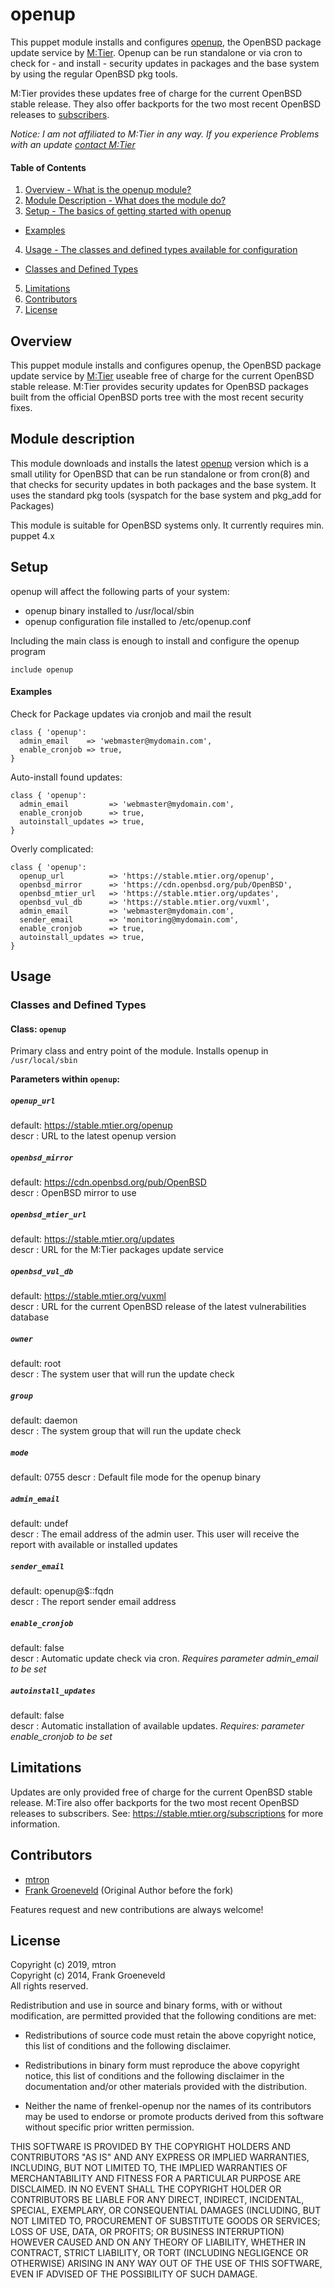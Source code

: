 # openup

This puppet module installs and configures [openup](https://mtier.org/solutions/apps/openup/), the OpenBSD package update service by [M:Tier](https://mtier.org/). Openup can be run standalone or via cron to check for - and install - security updates in packages and the base system by using the regular OpenBSD pkg tools.  

M:Tier provides these updates free of charge for the current OpenBSD stable release. They also offer backports for the two most recent OpenBSD releases to [subscribers](https://stable.mtier.org/subscriptions).  

*Notice: I am not affiliated to M:Tier in any way. If you experience Problems with an update [contact M:Tier](https://stable.mtier.org/)*

#### Table of Contents

1. [Overview - What is the openup module?](#overview)
2. [Module Description - What does the module do?](#module-description)
3. [Setup - The basics of getting started with openup](#setup)
  * [Examples](#examples)
4. [Usage - The classes and defined types available for configuration](#usage)
  * [Classes and Defined Types](#classes-and-defined-types)
5. [Limitations](#limitations)
6. [Contributors](#contributors)
7. [License](#license)

## Overview

This puppet module installs and configures openup, the OpenBSD package update service by [M:Tier](https://mtier.org/solutions/apps/openup/) useable free of charge for the current OpenBSD stable release. M:Tier provides security updates for OpenBSD packages built from the official OpenBSD ports tree with the most recent security fixes.

## Module description

This module downloads and installs the latest [openup](https://mtier.org/solutions/apps/openup/) version which is a small utility for OpenBSD that can be run standalone or from cron(8) and that checks for security updates in both packages and the base system. It uses the standard pkg tools (syspatch for the base system and pkg_add for Packages)

This module is suitable for OpenBSD systems only. It currently requires min. puppet 4.x

## Setup

openup will affect the following parts of your system:

* openup binary installed to /usr/local/sbin  
* openup configuration file installed to /etc/openup.conf  

Including the main class is enough to install and configure the openup program

```puppet
include openup
```
#### Examples

Check for Package updates via cronjob and mail the result

```puppet
class { 'openup':
  admin_email    => 'webmaster@mydomain.com',
  enable_cronjob => true,
}
```

Auto-install found updates:

```puppet
class { 'openup':
  admin_email         => 'webmaster@mydomain.com',
  enable_cronjob      => true,
  autoinstall_updates => true,
}
```

Overly complicated:

```puppet
class { 'openup':
  openup_url          => 'https://stable.mtier.org/openup',
  openbsd_mirror      => 'https://cdn.openbsd.org/pub/OpenBSD',
  openbsd_mtier_url   => 'https://stable.mtier.org/updates',
  openbsd_vul_db      => 'https://stable.mtier.org/vuxml',
  admin_email         => 'webmaster@mydomain.com',
  sender_email        => 'monitoring@mydomain.com',
  enable_cronjob      => true,
  autoinstall_updates => true,
}
```

## Usage

### Classes and Defined Types

#### Class: `openup`

Primary class and entry point of the module. Installs openup in `/usr/local/sbin`

**Parameters within `openup`:**

##### `openup_url`
default: https://stable.mtier.org/openup  
descr  : URL to the latest openup version  

##### `openbsd_mirror`
default: https://cdn.openbsd.org/pub/OpenBSD  
descr  : OpenBSD mirror to use  

##### `openbsd_mtier_url`
default: https://stable.mtier.org/updates  
descr  : URL for the M:Tier packages update service  

##### `openbsd_vul_db`
default: https://stable.mtier.org/vuxml  
descr  : URL for the current OpenBSD release of the latest vulnerabilities database  

##### `owner`
default: root  
descr  : The system user that will run the update check  

##### `group`
default: daemon  
descr  : The system group that will run the update check  

##### `mode`
default: 0755
descr  : Default file mode for the openup binary  

##### `admin_email`
default: undef  
descr  : The email address of the admin user. This user will receive the report with available or installed updates  

##### `sender_email`
default: openup@$::fqdn  
descr  : The report sender email address  

##### `enable_cronjob`
default: false  
descr  : Automatic update check via cron. *Requires parameter admin_email to be set*  

##### `autoinstall_updates`
default: false  
descr  : Automatic installation of available updates. *Requires: parameter enable_cronjob to be set*  

## Limitations

Updates are only provided free of charge for the current OpenBSD stable release. M:Tire also offer backports for the two most recent OpenBSD releases to subscribers. See: https://stable.mtier.org/subscriptions for more information.

## Contributors

* [mtron](https://github.com/mtron)
* [Frank Groeneveld](https://github.com/frenkel) (Original Author before the fork)

Features request and new contributions are always welcome!

## License
Copyright (c) 2019, mtron  
Copyright (c) 2014, Frank Groeneveld  
All rights reserved.  

Redistribution and use in source and binary forms, with or without
modification, are permitted provided that the following conditions are met:  

* Redistributions of source code must retain the above copyright notice, this
  list of conditions and the following disclaimer.  

* Redistributions in binary form must reproduce the above copyright notice,
  this list of conditions and the following disclaimer in the documentation
  and/or other materials provided with the distribution.  

* Neither the name of frenkel-openup nor the names of its
  contributors may be used to endorse or promote products derived from
  this software without specific prior written permission.  

THIS SOFTWARE IS PROVIDED BY THE COPYRIGHT HOLDERS AND CONTRIBUTORS "AS IS"
AND ANY EXPRESS OR IMPLIED WARRANTIES, INCLUDING, BUT NOT LIMITED TO, THE
IMPLIED WARRANTIES OF MERCHANTABILITY AND FITNESS FOR A PARTICULAR PURPOSE ARE
DISCLAIMED. IN NO EVENT SHALL THE COPYRIGHT HOLDER OR CONTRIBUTORS BE LIABLE
FOR ANY DIRECT, INDIRECT, INCIDENTAL, SPECIAL, EXEMPLARY, OR CONSEQUENTIAL
DAMAGES (INCLUDING, BUT NOT LIMITED TO, PROCUREMENT OF SUBSTITUTE GOODS OR
SERVICES; LOSS OF USE, DATA, OR PROFITS; OR BUSINESS INTERRUPTION) HOWEVER
CAUSED AND ON ANY THEORY OF LIABILITY, WHETHER IN CONTRACT, STRICT LIABILITY,
OR TORT (INCLUDING NEGLIGENCE OR OTHERWISE) ARISING IN ANY WAY OUT OF THE USE
OF THIS SOFTWARE, EVEN IF ADVISED OF THE POSSIBILITY OF SUCH DAMAGE.
